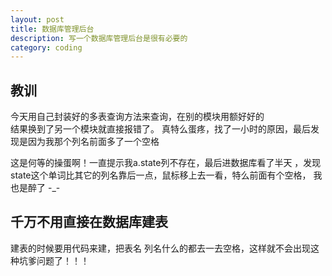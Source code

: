 ```yaml
---
layout: post
title: 数据库管理后台
description: 写一个数据库管理后台是很有必要的
category: coding
---
```


## 教训
今天用自己封装好的多表查询方法来查询，在别的模块用额好好的  
结果换到了另一个模块就直接报错了。 
真特么蛋疼，找了一小时的原因，最后发现是因为我那个列名前面多了一个空格  

这是何等的操蛋啊！一直提示我a.state列不存在，最后进数据库看了半天 ，发现state这个单词比其它的列名靠后一点，鼠标移上去一看，特么前面有个空格， 我也是醉了 -_-  

## 千万不用直接在数据库建表  
建表的时候要用代码来建，把表名 列名什么的都去一去空格，这样就不会出现这种坑爹问题了！！！




[Dong David]: http://www.DongDavid.com  "Dong David"
